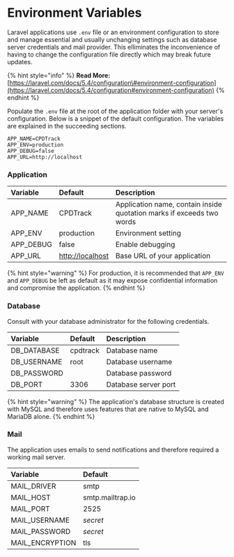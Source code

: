 # Environment Variables

Laravel applications use `.env` file or an environment configuration to store and manage essential and usually unchanging settings such as database server credentials and mail provider. This elliminates the inconvenience of having to change the configuration file directly which may break future updates.

{% hint style="info" %}
**Read More:** [https://laravel.com/docs/5.4/configuration\#environment-configuration](https://laravel.com/docs/5.4/configuration#environment-configuration)
{% endhint %}

Populate the `.env` file at the root of the application folder with your server's configuration. Below is a snippet of the default configuration. The variables are explained in the succeeding sections.

```text
APP_NAME=CPDTrack
APP_ENV=production
APP_DEBUG=false
APP_URL=http://localhost
```

### Application

| Variable | Default | Description |
| :--- | :--- | :--- |
| APP\_NAME | CPDTrack | Application name, contain inside quotation marks if exceeds two words |
| APP\_ENV | production | Environment setting |
| APP\_DEBUG | false | Enable debugging |
| APP\_URL | [http://localhost](http://localhost) | Base URL of your application |

{% hint style="warning" %}
For production, it is recommended that `APP_ENV` and `APP_DEBUG` be left as default as it may expose confidential information and compromise the application.
{% endhint %}

### Database

Consult with your database administrator for the following credentials.

| Variable | Default | Description |
| :--- | :--- | :--- |
| DB\_DATABASE | cpdtrack | Database name |
| DB\_USERNAME | root | Database username |
| DB\_PASSWORD |  | Database password |
| DB\_PORT | 3306 | Database server port |

{% hint style="warning" %}
The application's database structure is created with MySQL and therefore uses features that are native to MySQL and MariaDB alone.
{% endhint %}

### Mail

The application uses emails to send notifications and therefore required a working mail server.

| Variable | Default |
| :--- | :--- |
| MAIL\_DRIVER | smtp |
| MAIL\_HOST | smtp.mailtrap.io |
| MAIL\_PORT | 2525 |
| MAIL\_USERNAME | _secret_ |
| MAIL\_PASSWORD | _secret_ |
| MAIL\_ENCRYPTION | tls |

